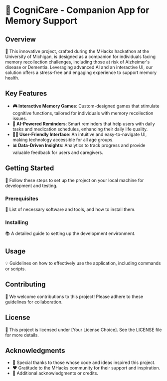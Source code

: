 # 🧠 CogniCare - Companion App for Memory Support

## Overview
🚀 This innovative project, crafted during the MHacks hackathon at the University of Michigan, is designed as a companion for individuals facing memory recollection challenges, including those at risk of Alzheimer's disease or Dementia. Leveraging advanced AI and an interactive UI, our solution offers a stress-free and engaging experience to support memory health.

## Key Features
- **🎮 Interactive Memory Games**: Custom-designed games that stimulate cognitive functions, tailored for individuals with memory recollection issues.
- **🤖 AI-Powered Reminders**: Smart reminders that help users with daily tasks and medication schedules, enhancing their daily life quality.
- **👩‍💻 User-Friendly Interface**: An intuitive and easy-to-navigate UI, making technology accessible for all age groups.
- **📊 Data-Driven Insights**: Analytics to track progress and provide valuable feedback for users and caregivers.

## Getting Started
🌟 Follow these steps to set up the project on your local machine for development and testing.

### Prerequisites
🔧 List of necessary software and tools, and how to install them.

### Installing
📚 A detailed guide to setting up the development environment.


## Usage
💡 Guidelines on how to effectively use the application, including commands or scripts.


## Contributing
🤝 We welcome contributions to this project! Please adhere to these guidelines for collaboration.

## License
📜 This project is licensed under [Your License Choice]. See the LICENSE file for more details.

## Acknowledgments
- 👏 Special thanks to those whose code and ideas inspired this project.
- ❤️ Gratitude to the MHacks community for their support and inspiration.
- 🎉 Additional acknowledgments or credits.


